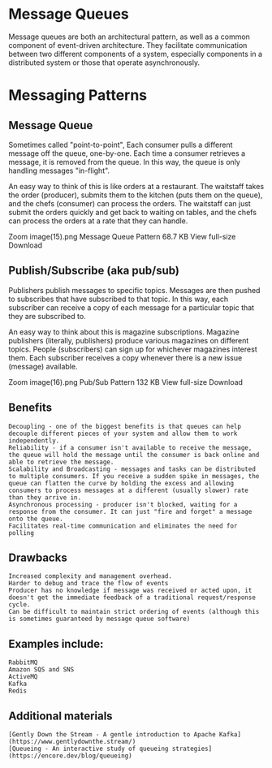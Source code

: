 # Message Queues


Message queues are both an architectural pattern, as well as a common component of event-driven architecture. They facilitate communication between two different components of a system, especially components in a distributed system or those that operate asynchronously.

# Messaging Patterns

## Message Queue

Sometimes called "point-to-point", Each consumer pulls a different message off the queue, one-by-one. Each time a consumer retrieves a message, it is removed from the queue. In this way, the queue is only handling messages "in-flight".

An easy way to think of this is like orders at a restaurant. The waitstaff takes the order (producer), submits them to the kitchen (puts them on the queue), and the chefs (consumer) can process the orders. The waitstaff can just submit the orders quickly and get back to waiting on tables, and the chefs can process the orders at a rate that they can handle.

Zoom image(15).png
Message Queue Pattern 68.7 KB View full-size Download


## Publish/Subscribe (aka pub/sub)

Publishers publish messages to specific topics. Messages are then pushed to subscribes that have subscribed to that topic. In this way, each subscriber can receive a copy of each message for a particular topic that they are subscribed to.

An easy way to think about this is magazine subscriptions. Magazine publishers (literally, publishers) produce various magazines on different topics. People (subscribers) can sign up for whichever magazines interest them. Each subscriber receives a copy whenever there is a new issue (message) available.

Zoom image(16).png
Pub/Sub Pattern 132 KB View full-size Download



## Benefits

    Decoupling - one of the biggest benefits is that queues can help decouple different pieces of your system and allow them to work independently.
    Reliability - if a consumer isn't available to receive the message, the queue will hold the message until the consumer is back online and able to retrieve the message.
    Scalability and Broadcasting - messages and tasks can be distributed to multiple consumers. If you receive a sudden spike in messages, the queue can flatten the curve by holding the excess and allowing consumers to process messages at a different (usually slower) rate than they arrive in.
    Asynchronous processing - producer isn't blocked, waiting for a response from the consumer. It can just "fire and forget" a message onto the queue.
    Facilitates real-time communication and eliminates the need for polling


## Drawbacks

    Increased complexity and management overhead. 
    Harder to debug and trace the flow of events
    Producer has no knowledge if message was received or acted upon, it doesn't get the immediate feedback of a traditional request/response cycle.
    Can be difficult to maintain strict ordering of events (although this is sometimes guaranteed by message queue software)



## Examples include:

    RabbitMQ
    Amazon SQS and SNS
    ActiveMQ
    Kafka
    Redis


## Additional materials

    [Gently Down the Stream - A gentle introduction to Apache Kafka](https://www.gentlydownthe.stream/)
    [Queueing - An interactive study of queueing strategies](https://encore.dev/blog/queueing)
